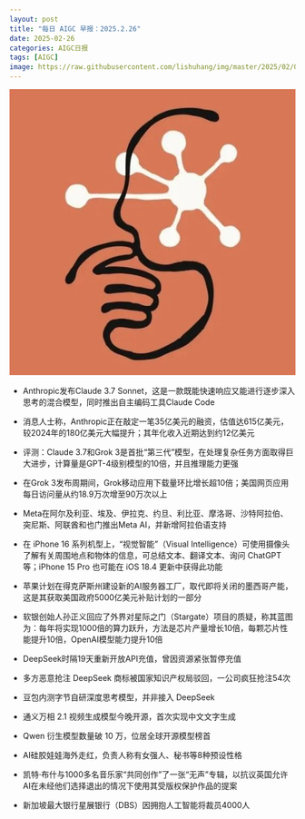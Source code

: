 ```yaml
---
layout: post
title: "每日 AIGC 早报：2025.2.26"
date: 2025-02-26
categories: AIGC日报
tags: [AIGC]
image: https://raw.githubusercontent.com/lishuhang/img/master/2025/02/0226-d.jpg
---
```


![封面图](https://raw.githubusercontent.com/lishuhang/img/master/2025/02/0226-d.jpg)

  - Anthropic发布Claude 3.7 Sonnet，这是一款既能快速响应又能进行逐步深入思考的混合模型，同时推出自主编码工具Claude Code

  - 消息人士称，Anthropic正在敲定一笔35亿美元的融资，估值达615亿美元，较2024年的180亿美元大幅提升；其年化收入近期达到约12亿美元

  - 评测：Claude 3.7和Grok 3是首批“第三代”模型，在处理复杂任务方面取得巨大进步，计算量是GPT-4级别模型的10倍，并且推理能力更强

  - 在Grok 3发布周期间，Grok移动应用下载量环比增长超10倍；美国网页应用每日访问量从约18.9万次增至90万次以上

  - Meta在阿尔及利亚、埃及、伊拉克、约旦、利比亚、摩洛哥、沙特阿拉伯、突尼斯、阿联酋和也门推出Meta AI，并新增阿拉伯语支持

  - 在 iPhone 16 系列机型上，“视觉智能”（Visual Intelligence）可使用摄像头了解有关周围地点和物体的信息，可总结文本、翻译文本、询问 ChatGPT 等；iPhone 15 Pro 也可能在 iOS 18.4 更新中获得此功能

  - 苹果计划在得克萨斯州建设新的AI服务器工厂，取代即将关闭的墨西哥产能，这是其获取美国政府5000亿美元补贴计划的一部分

  - 软银创始人孙正义回应了外界对星际之门（Stargate）项目的质疑，称其蓝图为：每年将实现1000倍的算力跃升，方法是芯片产量增长10倍，每颗芯片性能提升10倍，OpenAI模型能力提升10倍

  - DeepSeek时隔19天重新开放API充值，曾因资源紧张暂停充值

  - 多方恶意抢注 DeepSeek 商标被国家知识产权局驳回，一公司疯狂抢注54次

  - 豆包内测字节自研深度思考模型，并非接入 DeepSeek

  - 通义万相 2.1 视频生成模型今晚开源，首次实现中文文字生成

  - Qwen 衍生模型数量破 10 万，位居全球开源模型榜首

  - AI硅胶娃娃海外走红，负责人称有女强人、秘书等8种预设性格

  - 凯特·布什与1000多名音乐家“共同创作”了一张“无声”专辑，以抗议英国允许AI在未经他们选择退出的情况下使用其受版权保护作品的提案

  - 新加坡最大银行星展银行（DBS）因拥抱人工智能将裁员4000人